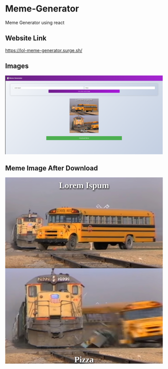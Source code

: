 # Meme-Generator
Meme Generator using react

## Website Link
https://lol-meme-generator.surge.sh/

## Images
![image](./src/images/img%20site.png)

## Meme Image After Download
![image](./src/images/img_after_download.jpg)